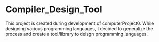 # Compiler_Design_Tool
This project is created during development of computerProject0. While designing various programming languages, I decided to generalize the process and create a tool/library to deisgn programming languages.
